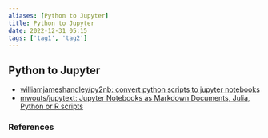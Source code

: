 ```yaml
---
aliases: [Python to Jupyter]
title: Python to Jupyter
date: 2022-12-31 05:15
tags: ['tag1', 'tag2']
---
```


## Python to Jupyter

- [williamjameshandley/py2nb: convert python scripts to jupyter notebooks](https://github.com/williamjameshandley/py2nb)
- [mwouts/jupytext: Jupyter Notebooks as Markdown Documents, Julia, Python or R scripts](https://github.com/mwouts/jupytext)

### References
